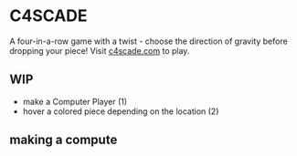 # C4SCADE
A four-in-a-row game with a twist - choose the direction of gravity before dropping your piece!
Visit [c4scade.com](https://c4scade.com) to play.

## WIP
- make a Computer Player (1)
- hover a colored piece depending on the location (2)

## making a compute
